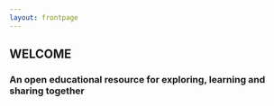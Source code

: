 ```yaml
---
layout: frontpage
--- 
```


## WELCOME

### An open educational resource for exploring, learning and sharing together

